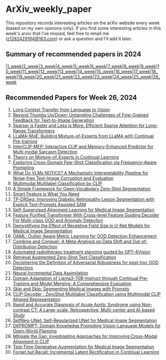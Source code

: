 # ArXiv_weekly_paper
This repository records interesting articles on the arXiv website every week (based on my own opinions only).
If you find some interesting articles in this week's arxiv that I've missed, feel free to email me (z1282429194@163.com) or ask a question and I'll add it later.

## Summary of recommended papers in 2024
<!-- | | | | |
|--------|--------|--------|--------| -->
|[1_week](https://github.com/Fatflower/ArXiv_weekly_paper/blob/main/2024/1_week.md)|[2_week](https://github.com/Fatflower/ArXiv_weekly_paper/blob/main/2024/2_week.md)|[3_week](https://github.com/Fatflower/ArXiv_weekly_paper/blob/main/2024/3_week.md)|[4_week](https://github.com/Fatflower/ArXiv_weekly_paper/blob/main/2024/4_week.md)|[5_week](https://github.com/Fatflower/ArXiv_weekly_paper/blob/main/2024/5_week.md)|[6_week](https://github.com/Fatflower/ArXiv_weekly_paper/blob/main/2024/6_week.md)|[7_week](https://github.com/Fatflower/ArXiv_weekly_paper/blob/main/2024/7_week.md)|[8_week](https://github.com/Fatflower/ArXiv_weekly_paper/blob/main/2024/8_week.md)|[9_week](https://github.com/Fatflower/ArXiv_weekly_paper/blob/main/2024/9_week.md)|[10_week](https://github.com/Fatflower/ArXiv_weekly_paper/blob/main/2024/10_week.md)|[11_week](https://github.com/Fatflower/ArXiv_weekly_paper/blob/main/2024/11_week.md)|[12_week](https://github.com/Fatflower/ArXiv_weekly_paper/blob/main/2024/12_week.md)|[13_week](https://github.com/Fatflower/ArXiv_weekly_paper/blob/main/2024/13_week.md)|[14_week](https://github.com/Fatflower/ArXiv_weekly_paper/blob/main/2024/14_week.md)|[15_week](https://github.com/Fatflower/ArXiv_weekly_paper/blob/main/2024/15_week.md)|[16_week](https://github.com/Fatflower/ArXiv_weekly_paper/blob/main/2024/16_week.md)|[17_week](https://github.com/Fatflower/ArXiv_weekly_paper/blob/main/2024/17_week.md)|[18_week](https://github.com/Fatflower/ArXiv_weekly_paper/blob/main/2024/18_week.md)|[19_week](https://github.com/Fatflower/ArXiv_weekly_paper/blob/main/2024/19_week.md)|[20_week](https://github.com/Fatflower/ArXiv_weekly_paper/blob/main/2024/20_week.md)|[21_week](https://github.com/Fatflower/ArXiv_weekly_paper/blob/main/2024/21_week.md)|[22_week](https://github.com/Fatflower/ArXiv_weekly_paper/blob/main/2024/22_week.md)|[23_week](https://github.com/Fatflower/ArXiv_weekly_paper/blob/main/2024/23_week.md)|[24_week](https://github.com/Fatflower/ArXiv_weekly_paper/blob/main/2024/24_week.md)|[25_week](https://github.com/Fatflower/ArXiv_weekly_paper/blob/main/2024/25_week.md)|[26_week](https://github.com/Fatflower/ArXiv_weekly_paper/blob/main/2024/26_week.md)

<!-- | | | | | -->

## Recommended Papers for Week 26, 2024
1. [Long Context Transfer from Language to Vision](https://arxiv.org/abs/2406.16852)
2. [Beyond Thumbs Up/Down: Untangling Challenges of Fine-Grained Feedback for Text-to-Image Generation](https://arxiv.org/abs/2406.16807)
3. [Sparser is Faster and Less is More: Efficient Sparse Attention for Long-Range Transformers](https://arxiv.org/abs/2406.16747)
4. [LLaMA-MoE: Building Mixture-of-Experts from LLaMA with Continual Pre-training](https://arxiv.org/abs/2406.16554)
5. [InterCLIP-MEP: Interactive CLIP and Memory-Enhanced Predictor for Multi-modal Sarcasm Detection](https://arxiv.org/abs/2406.16464)
6. [Theory on Mixture-of-Experts in Continual Learning](https://arxiv.org/abs/2406.16437)
7. [Exploring Cross-Domain Few-Shot Classification via Frequency-Aware Prompting](https://arxiv.org/abs/2406.16422)
8. [What Do VLMs NOTICE? A Mechanistic Interpretability Pipeline for Noise-free Text-Image Corruption and Evaluation](https://arxiv.org/abs/2406.16320)
9. [Multimodal Multilabel Classification by CLIP](https://arxiv.org/abs/2406.16141)
10. [A Simple Framework for Open-Vocabulary Zero-Shot Segmentation](https://arxiv.org/abs/2406.16085)
11. [Smart Feature is What You Need](https://arxiv.org/abs/2406.15805)
12. [TP-DRSeg: Improving Diabetic Retinopathy Lesion Segmentation with Explicit Text-Prompts Assisted SAM](https://arxiv.org/abs/2406.15764)
13. [Self-Supervised Alignment Learning for Medical Image Segmentation](https://arxiv.org/abs/2406.15699)
14. [Feature Purified Transformer With Cross-level Feature Guiding Decoder For Multi-class OOD and Anomaly Deteciton](https://arxiv.org/abs/2406.15396)
15. [Demystifying the Effect of Receptive Field Size in U-Net Models for Medical Image Segmentation](https://arxiv.org/abs/2406.16701)
16. [OAML: Outlier Aware Metric Learning for OOD Detection Enhancement](https://arxiv.org/abs/2406.16525)
17. [Combine and Conquer: A Meta-Analysis on Data Shift and Out-of-Distribution Detection](https://arxiv.org/abs/2406.16045)
18. [Automated radiotherapy treatment planning guided by GPT-4Vision](https://arxiv.org/abs/2406.15609)
19. [Retrieval Augmented Zero-Shot Text Classification](https://arxiv.org/abs/2406.15241)
20. [Deciphering the Definition of Adversarial Robustness for post-hoc OOD Detectors](https://arxiv.org/abs/2406.15104)
21. [Neural Incremental Data Assimilation](https://arxiv.org/abs/2406.15076)
22. [Domain Adaptation of Llama3-70B-Instruct through Continual Pre-Training and Model Merging: A Comprehensive Evaluation](https://arxiv.org/abs/2406.14971)
23. [Skip and Skip: Segmenting Medical Images with Prompts](https://arxiv.org/abs/2406.14958)
24. [CLIP-Decoder : ZeroShot Multilabel Classification using Multimodal CLIP Aligned Representation](https://arxiv.org/abs/2406.14830)
25. [Rapid and Accurate Diagnosis of Acute Aortic Syndrome using Non-contrast CT: A Large-scale, Retrospective, Multi-center and AI-based Study](https://arxiv.org/abs/2406.15222)
26. [SelfReg-UNet: Self-Regularized UNet for Medical Image Segmentation](https://arxiv.org/abs/2406.14896)
27. [DKPROMPT: Domain Knowledge Prompting Vision-Language Models for Open-World Planning](https://arxiv.org/abs/2406.17659)
28. [Mitigate the Gap: Investigating Approaches for Improving Cross-Modal Alignment in CLIP](https://arxiv.org/abs/2406.17639)
29. [Test-Time Generative Augmentation for Medical Image Segmentation](https://arxiv.org/abs/2406.17608)
30. [Forget but Recall: Incremental Latent Rectification in Continual Learning](https://arxiv.org/abs/2406.17381)